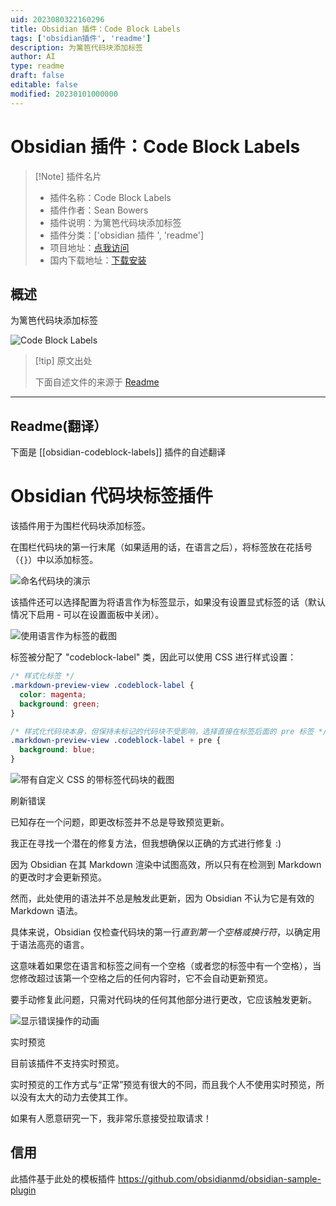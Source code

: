 ```yaml
---
uid: 2023080322160296
title: Obsidian 插件：Code Block Labels
tags: ['obsidian插件', 'readme']
description: 为篱笆代码块添加标签
author: AI
type: readme
draft: false
editable: false
modified: 20230101000000
---
```


# Obsidian 插件：Code Block Labels

> [!Note] 插件名片
> - 插件名称：Code Block Labels
> - 插件作者：Sean Bowers
> - 插件说明：为篱笆代码块添加标签
> - 插件分类：['obsidian 插件 ', 'readme']
> - 项目地址：[点我访问](https://github.com/stbowers/obsidian-codeblock-labels)
> - 国内下载地址：[下载安装](https://pkmer.cn/products/plugin/pluginMarket/?obsidian-codeblock-labels)

## 概述

为篱笆代码块添加标签

![Code Block Labels](https://cdn.pkmer.cn/covers/obsidian-codeblock-labels.gif!pkmer)

> [!tip] 原文出处
>
>下面自述文件的来源于 [Readme](https://ghproxy.net/https://raw.githubusercontent.com/stbowers/obsidian-codeblock-labels/main/README.md)
>

---

## Readme(翻译）

下面是 [[obsidian-codeblock-labels]] 插件的自述翻译

# Obsidian 代码块标签插件

该插件用于为围栏代码块添加标签。

在围栏代码块的第一行末尾（如果适用的话，在语言之后），将标签放在花括号（`{}`）中以添加标签。

![命名代码块的演示](docs/demo.gif)

该插件还可以选择配置为将语言作为标签显示，如果没有设置显式标签的话（默认情况下启用 - 可以在设置面板中关闭）。

![使用语言作为标签的截图](docs/language-label.png)

标签被分配了 "codeblock-label" 类，因此可以使用 CSS 进行样式设置：

```css
/* 样式化标签 */
.markdown-preview-view .codeblock-label {
  color: magenta;
  background: green;
}

/* 样式化代码块本身，但保持未标记的代码块不受影响，选择直接在标签后面的 pre 标签 */
.markdown-preview-view .codeblock-label + pre {
  background: blue;
}
```

![带有自定义 CSS 的带标签代码块的截图](docs/custom-css.png)

刷新错误

已知存在一个问题，即更改标签并不总是导致预览更新。

我正在寻找一个潜在的修复方法，但我想确保以正确的方式进行修复 :)

因为 Obsidian 在其 Markdown 渲染中试图高效，所以只有在检测到 Markdown 的更改时才会更新预览。

然而，此处使用的语法并不总是触发此更新，因为 Obsidian 不认为它是有效的 Markdown 语法。

具体来说，Obsidian 仅检查代码块的第一行*直到第一个空格或换行符*，以确定用于语法高亮的语言。

这意味着如果您在语言和标签之间有一个空格（或者您的标签中有一个空格），当您修改超过该第一个空格之后的任何内容时，它不会自动更新预览。

要手动修复此问题，只需对代码块的任何其他部分进行更改，它应该触发更新。

![显示错误操作的动画](docs/refresh-bug.gif)

实时预览

目前该插件不支持实时预览。

实时预览的工作方式与“正常”预览有很大的不同，而且我个人不使用实时预览，所以没有太大的动力去使其工作。

如果有人愿意研究一下，我非常乐意接受拉取请求！

## 信用

此插件基于此处的模板插件 <https://github.com/obsidianmd/obsidian-sample-plugin>
